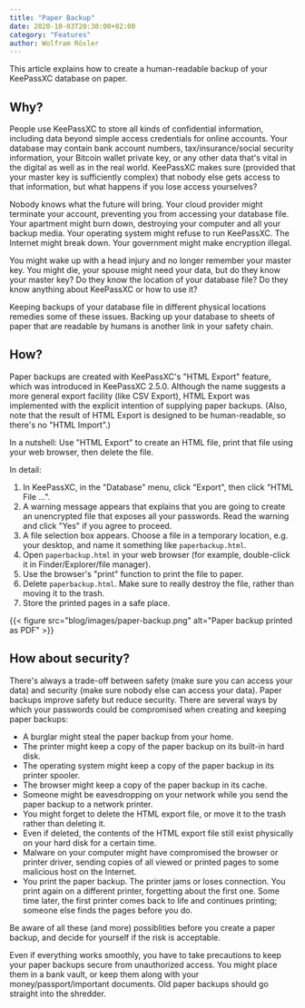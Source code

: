 ```yaml
---
title: "Paper Backup"
date: 2020-10-03T20:30:00+02:00
category: "Features"
author: Wolfram Rösler
---
```


This article explains how to create a human-readable backup of your KeePassXC database on paper.

<!--more-->

## Why?

People use KeePassXC to store all kinds of confidential information, including data beyond simple access credentials for online accounts. Your database may contain bank account numbers, tax/insurance/social security information, your Bitcoin wallet private key, or any other data that's vital in the digital as well as in the real world. KeePassXC makes sure (provided that your master key is sufficiently complex) that nobody else gets access to that information, but what happens if you lose access yourselves?

Nobody knows what the future will bring. Your cloud provider might terminate your account, preventing you from accessing your database file. Your apartment might burn down, destroying your computer and all your backup media. Your operating system might refuse to run KeePassXC. The Internet might break down. Your government might make encryption illegal.

You might wake up with a head injury and no longer remember your master key. You might die, your spouse might need your data, but do they know your master key? Do they know the location of your database file? Do they know anything about KeePassXC or how to use it?

Keeping backups of your database file in different physical locations remedies some of these issues. Backing up your database to sheets of paper that are readable by humans is another link in your safety chain.

## How?

Paper backups are created with KeePassXC's "HTML Export" feature, which was introduced in KeePassXC 2.5.0. Although the name suggests a more general export facility (like CSV Export), HTML Export was implemented with the explicit intention of supplying paper backups. (Also, note that the result of HTML Export is designed to be human-readable, so there's no "HTML Import".)

In a nutshell: Use "HTML Export" to create an HTML file, print that file using your web browser, then delete the file.

In detail:

1. In KeePassXC, in the "Database" menu, click "Export", then click "HTML File ...".
2. A warning message appears that explains that you are going to create an unencrypted file that exposes all your passwords. Read the warning and click "Yes" if you agree to proceed.
3. A file selection box appears. Choose a file in a temporary location, e.g. your desktop, and name it something like `paperbackup.html`.
4. Open `paperbackup.html` in your web browser (for example, double-click it in Finder/Explorer/file manager).
5. Use the browser's "print" function to print the file to paper.
6. Delete `paperbackup.html`. Make sure to really destroy the file, rather than moving it to the trash.
7. Store the printed pages in a safe place.

{{< figure src="blog/images/paper-backup.png" alt="Paper backup printed as PDF" >}}

## How about security?

There's always a trade-off between safety (make sure you can access your data) and security (make sure nobody else can access your data). Paper backups improve safety but reduce security. There are several ways by which your passwords could be compromised when creating and keeping paper backups:

* A burglar might steal the paper backup from your home.
* The printer might keep a copy of the paper backup on its built-in hard disk.
* The operating system might keep a copy of the paper backup in its printer spooler.
* The browser might keep a copy of the paper backup in its cache.
* Someone might be eavesdropping on your network while you send the paper backup to a network printer.
* You might forget to delete the HTML export file, or move it to the trash rather than deleting it.
* Even if deleted, the contents of the HTML export file still exist physically on your hard disk for a certain time.
* Malware on your computer might have compromised the browser or printer driver, sending copies of all viewed or printed pages to some malicious host on the Internet.
* You print the paper backup. The printer jams or loses connection. You print again on a different printer, forgetting about the first one. Some time later, the first printer comes back to life and continues printing; someone else finds the pages before you do.

Be aware of all these (and more) possiblities before you create a paper backup, and decide for yourself if the risk is acceptable.

Even if everything works smoothly, you have to take precautions to keep your paper backups secure from unauthorized access. You might place them in a bank vault, or keep them along with your money/passport/important documents. Old paper backups should go straight into the shredder.
